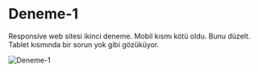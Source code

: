 # Deneme-1
Responsive web sitesi ikinci deneme.
Mobil kısmı kötü oldu. Bunu düzelt. Tablet kısmında bir sorun yok gibi gözüküyor.

![Deneme-1](https://user-images.githubusercontent.com/45859293/101014655-45997f80-3577-11eb-8524-306dfcf7c6d8.png)
